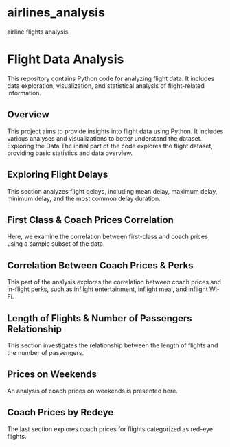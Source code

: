 # airlines_analysis
airline flights analysis
# Flight Data Analysis

This repository contains Python code for analyzing flight data. It includes data exploration, visualization, and statistical analysis of flight-related information.

## Overview

This project aims to provide insights into flight data using Python. It includes various analyses and visualizations to better understand the dataset.
Exploring the Data
The initial part of the code explores the flight dataset, providing basic statistics and data overview.

## Exploring Flight Delays
This section analyzes flight delays, including mean delay, maximum delay, minimum delay, and the most common delay duration.

## First Class & Coach Prices Correlation
Here, we examine the correlation between first-class and coach prices using a sample subset of the data.

## Correlation Between Coach Prices & Perks
This part of the analysis explores the correlation between coach prices and in-flight perks, such as inflight entertainment, inflight meal, and inflight Wi-Fi.

## Length of Flights & Number of Passengers Relationship
This section investigates the relationship between the length of flights and the number of passengers.

## Prices on Weekends
An analysis of coach prices on weekends is presented here.

## Coach Prices by Redeye
The last section explores coach prices for flights categorized as red-eye flights.
